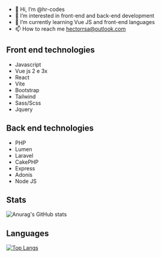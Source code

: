- 👋 Hi, I’m @hr-codes
- 👀 I’m interested in front-end and back-end development
- 🌱 I’m currently learning Vue JS and front-end languages
- 📫 How to reach me hectorrsa@outlook.com

<h2>Front end technologies</h2>

- Javascript
- Vue js 2 e 3x
- React
- Vite
- Bootstrap
- Tailwind
- Sass/Scss
- Jquery

<h2>Back end technologies</h2>

- PHP
- Lumen
- Laravel
- CakePHP
- Express
- Adonis
- Node JS

<h2>Stats</h2>

![Anurag's GitHub stats](https://github-readme-stats.vercel.app/api?username=hr-codes&show_icons=true&theme=radical)

<h2>Languages</h2>

[![Top Langs](https://github-readme-stats.vercel.app/api/top-langs/?username=hr-codes&layout=compact)](https://github.com/anuraghazra/github-readme-stats)
<!---
hr-codes/hr-codes is a ✨ special ✨ repository because its `README.md` (this file) appears on your GitHub profile.
You can click the Preview link to take a look at your changes.
--->
